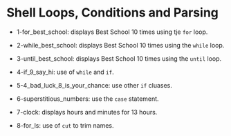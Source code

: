 # Shell Loops, Conditions and Parsing

* 1-for_best_school: displays Best School 10 times using tje `for` loop.

* 2-while_best_school: displays Best School 10 times using the `while` loop.

* 3-until_best_school: displays Best School 10 times using the `until` loop.

* 4-if_9_say_hi: use of `while` and `if`.

* 5-4_bad_luck_8_is_your_chance: use other `if` cluases.

* 6-superstitious_numbers: use the `case` statement.

* 7-clock: displays hours and minutes for 13 hours.

* 8-for_ls: use of `cut` to trim names.



